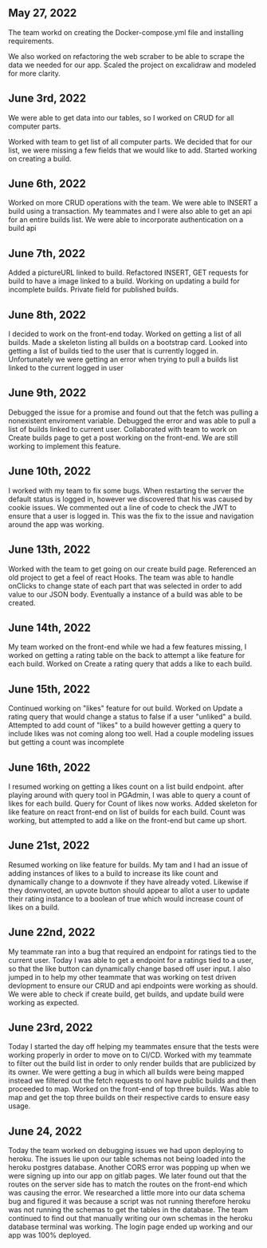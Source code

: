 ## May 27, 2022


The team workd on creating the Docker-compose.yml file and installing requirements.

We also worked on refactoring the web scraber to be able to scrape the data we needed for our app.
Scaled the project on excalidraw and modeled for more clarity.

## June 3rd, 2022

We were able to get data into our tables, so I worked on CRUD for all computer parts.

Worked with team to get list of all computer parts. We decided that for our list, we were missing a few fields that we would like to add.
Started working on creating a build.

## June 6th, 2022

Worked on more CRUD operations with the team. We were able to INSERT a build using a transaction.
My teammates and I were also able to get an api for an entire builds list. We were able to incorporate authentication on a build api

## June 7th, 2022
Added a pictureURL linked to build. Refactored INSERT, GET requests for build to have a image linked to a build.
Working on updating a build for incomplete builds. Private field for published builds.

## June 8th, 2022

I decided to work on the front-end today. Worked on getting a list of all builds. Made a skeleton listing all builds on a bootstrap card. Looked into getting a list of builds tied to the user that is currently logged in. Unfortunately 
we were getting an error when trying to pull a builds list linked to the current logged in user

## June 9th, 2022

Debugged the issue for a promise and found out that the fetch was pulling a nonexistent enviroment variable. Debugged the error and was able to pull a list of builds linked to current user. Collaborated with team to work on Create builds page to get a post working on the front-end. We are still working to implement this feature.


## June 10th, 2022

I worked with my team to fix some bugs. When restarting the server the default status is logged in, however we discovered that his was caused by cookie issues. We commented out a line of code to check the JWT to ensure that a user is logged in. This was the fix to the issue and navigation around the app was working.


## June 13th, 2022

Worked with the team to get going on our create build page. Referenced an old project to get a feel of react Hooks. The team was able to handle onClicks to change state of each part that was selected in order to add value to our JSON body. Eventually a instance of a build was able to be created.

## June 14th, 2022

My team worked on the front-end while we had a few features missing, I worked on getting a rating table on the back to attempt a like feature for each build. Worked on Create a rating query that adds a like to each build.

## June 15th, 2022

Continued working on "likes" feature for out build. Worked on Update a rating query that would change a status to false if a user "unliked" a build. Attempted to add count of "likes" to a build however getting a query to include likes was not coming along too well. Had a couple modeling issues but getting a count was incomplete

## June 16th, 2022

I resumed working on getting a likes count on a list build endpoint. after playing around with query tool in PGAdmin, I was able to query a count of likes for each build. Query for Count of likes now works. Added skeleton for like feature on react front-end on list of builds for each build. Count was working, but attempted to add a like on the front-end but came up short.

## June 21st, 2022

Resumed working on  like feature for builds. My tam and I had an issue of adding instances of likes to a build to increase its like count and dynamically change to a downvote if they have already voted. Likewise if they downvoted, an upvote button should appear to allot a user to update their rating instance to a boolean of true which would increase count of likes on a build.

## June 22nd, 2022

My teammate ran into a bug that required an endpoint for ratings tied to the current user. Today I was able to get a endpoint for a ratings tied to a user, so that the like button can dynamically change based off user input. I also jumped in to help my other teammate that was working on test driven devlopment to ensure our CRUD and api endpoints were working as should. We were able to check if create build, get builds, and update build were working as expected.

## June 23rd, 2022

Today I started the day off helping my teammates ensure that the tests were working properly in order to move on to CI/CD. Worked with my teammate to filter out the build list in order to only render builds that are publicized by its owner. We were getting a bug in which all builds were being mapped instead we filtered out the fetch requests to onl have public builds and then proceeded to map. Worked on the front-end of top three builds. Was able to map and get the top three builds on their respective cards to ensure easy usage.

## June 24, 2022

Today the team worked on debugging issues we had upon deploying to heroku. The issues lie upon our table schemas not being loaded into the heroku postgres database. Another CORS error was popping up when we were signing up into our app on gitlab pages. We later found out that the routes on the server side has to match the routes on the front-end which was causing the error. We researched a little more into our data schema bug and figured it was because a script was not running therefore heroku was not running the schemas to get the tables in the database. The team continued to find out that manually writing our own schemas in the heroku database terminal was working. The login page ended up working and our app was 100% deployed.